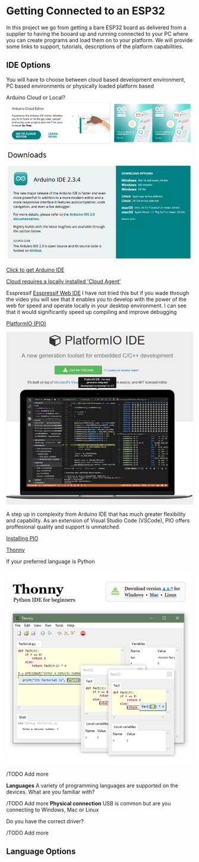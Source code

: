 # Getting Connected to an ESP32

In this project we go from getting a bare ESP32 board as delivered from a supplier to having the booard up and running connected to your PC where you can create programs and load them on to your platform.
We will provide some links to support, tutorials, descriptions of the platform capabilities.

## IDE Options

You will have to choose between cloud based development environment, PC based environments or physically loaded platform based

Arduino Cloud or Local?
![Arduino IDE](/Documentation/ArduinoIDE.png)

[Click to get Arduino IDE](https://www.arduino.cc/en/software)

[Cloud requires a locally installed 'Cloud Agent'](https://cloud.arduino.cc/download-agent)

Esspressif
[Esspressif Web IDE](https://developer.espressif.com/blog/accelerate-your-iot-development-with-the-espressif-webide/)
I have not tried this but if you wade through the video you will see that it enables you to develop with the power of the web for speed and operate locally in your desktop environment.  I can see that it would significantly speed up compiling and improve debugging

[PlatformIO (PIO)](https://platformio.org/platformio-ide)

![PIO](/Documentation/PlatformIO-IDE.png)

A step up in complexity from Arduino IDE that has much greater flexibility and capability.  As an extension of Visual Studio Code (VSCode), PIO offers proffesional quality and support is unmatched.

[Installing PIO](https://docs.platformio.org/en/latest/integration/ide/vscode.html#quick-start)

[Thonny](https://thonny.org/)

If your preferred language is Python

![Thonny](/Documentation/Thonny.png)

/TODO Add more

**Languages**
A variety of programming languages are supported on the devices.  What are you familiar with?

/TODO Add more
**Physical connection**
USB is common but are you connecting to Windows, Mac or Linux

Do you have the correct driver?

/TODO Add more

## Language Options
